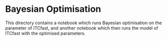 # Bayesian Optimisation

This directory contains a notebook which runs Bayesian optimisation on the parameter of ITCfast, and another notebook which then runs the model of ITCfast with the optimised parameters.
